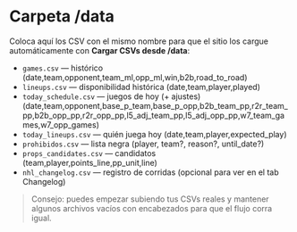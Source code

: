 # Carpeta /data

Coloca aquí los CSV con el mismo nombre para que el sitio los cargue automáticamente con **Cargar CSVs desde /data**:

- `games.csv` — histórico (date,team,opponent,team_ml,opp_ml,win,b2b,road_to_road)
- `lineups.csv` — disponibilidad histórica (date,team,player,played)
- `today_schedule.csv` — juegos de hoy (+ ajustes) (date,team,opponent,base_p_team,base_p_opp,b2b_team_pp,r2r_team_pp,b2b_opp_pp,r2r_opp_pp,l5_adj_team_pp,l5_adj_opp_pp,w7_team_games,w7_opp_games)
- `today_lineups.csv` — quién juega hoy (date,team,player,expected_play)
- `prohibidos.csv` — lista negra (player, team?, reason?, until_date?)
- `props_candidates.csv` — candidatos (team,player,points_line,pp_unit,line)
- `nhl_changelog.csv` — registro de corridas (opcional para ver en el tab Changelog)

> Consejo: puedes empezar subiendo tus CSVs reales y mantener algunos archivos vacíos con encabezados para que el flujo corra igual.
